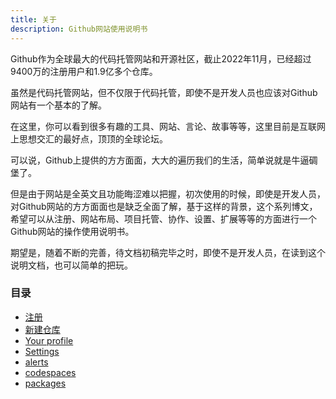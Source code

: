 ```yaml
---
title: 关于
description: Github网站使用说明书
---
```


Github作为全球最大的代码托管网站和开源社区，截止2022年11月，已经超过9400万的注册用户和1.9亿多个仓库。  

虽然是代码托管网站，但不仅限于代码托管，即使不是开发人员也应该对Github网站有一个基本的了解。

在这里，你可以看到很多有趣的工具、网站、言论、故事等等，这里目前是互联网上思想交汇的最好点，顶顶的全球论坛。    

可以说，Github上提供的方方面面，大大的遍历我们的生活，简单说就是牛逼碉堡了。

但是由于网站是全英文且功能晦涩难以把握，初次使用的时候，即使是开发人员，对Github网站的方方面面也是缺乏全面了解，基于这样的背景，这个系列博文，希望可以从注册、网站布局、项目托管、协作、设置、扩展等等的方面进行一个Github网站的操作使用说明书。

期望是，随着不断的完善，待文档初稿完毕之时，即使不是开发人员，在读到这个说明文档，也可以简单的把玩。 

### 目录

 - [注册](./signup.md)
 - [新建仓库](./create.md)
 - [Your profile](./profile.md)
 - [Settings](./settings.md)
 - [alerts](./alerts.md)
 - [codespaces](./codespaces.md)
 - [packages](./packages.md)


 <comment/>

